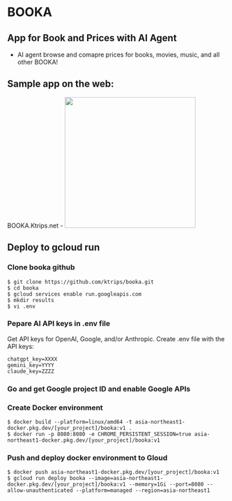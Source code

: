 # BOOKA
## App for Book and Prices with AI Agent
- AI agent browse and comapre prices for books, movies, music, and all other BOOKA!

## Sample app on the web:
BOOKA.Ktrips.net - 
<img src="https://github.com/user-attachments/assets/85bc7877-f968-43e3-abb9-c2947eb5b486" width="300">

## Deploy to gcloud run

### Clone booka github

```
$ git clone https://github.com/ktrips/booka.git
$ cd booka
$ gcloud services enable run.googleapis.com
$ mkdir results
$ vi .env
```
### Pepare AI API keys in .env file
Get API keys for OpenAI, Google, and/or Anthropic.
Create .env file with the API keys:
```text:.env
chatgpt_key=XXXX
gemini_key=YYYY
claude_key=ZZZZ
```

### Go and get Google project ID and enable Google APIs

### Create Docker environment
```
$ docker build --platform=linux/amd64 -t asia-northeast1-docker.pkg.dev/[your_project]/booka:v1 .
$ docker run -p 8080:8080 -e CHROME_PERSISTENT_SESSION=true asia-northeast1-docker.pkg.dev/[your_project]/booka:v1
```

### Push and deploy docker environment to Gloud

```
$ docker push asia-northeast1-docker.pkg.dev/[your_project]/booka:v1
$ gcloud run deploy booka --image=asia-northeast1-docker.pkg.dev/[your_project]/booka:v1 --memory=1Gi --port=8080 --allow-unauthenticated --platform=managed --region=asia-northeast1
```
